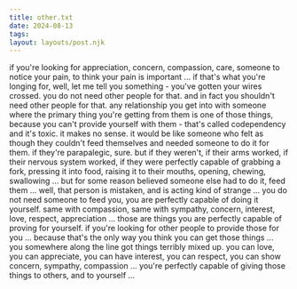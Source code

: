 ```yaml
---
title: other.txt
date: 2024-08-13
tags:
layout: layouts/post.njk
---
```


if you're looking for appreciation, concern, compassion,
care, someone to notice your pain, to think your pain
is important ... if that's what you're longing for, well,
let me tell you something - you've gotten your wires crossed.
you do not need other people for that. and in fact you shouldn't
need other people for that. any relationship you get into
with someone where the primary thing you're getting from them
is one of those things, because you can't provide yourself
with them - that's called codependency and it's toxic. it
makes no sense. it would be like someone who felt as though
they couldn't feed themselves and needed someone to do it
for them. if they're parapalegic, sure. but if they weren't,
if their arms worked, if their nervous system worked, if
they were perfectly capable of grabbing a fork, pressing it
into food, raising it to their mouths, opening, chewing,
swallowing ... but for some reason believed someone else
had to do it, feed them ... well, that person is mistaken,
and is acting kind of strange ... you do not need someone
to feed you, you are perfectly capable of doing it yourself.
same with compassion, same with sympathy, concern, interest,
love, respect, appreciation ... those are things you are
perfectly capable of proving for yourself. if you're looking
for other people to provide those for you ... because that's
the only way you think you can get those things ... you somewhere
along the line got things terribly mixed up. you can love, you
can appreciate, you can have interest, you can respect, you can
show concern, sympathy, compassion ... you're perfectly capable
of giving those things to others, and to yourself ...
